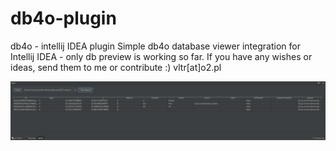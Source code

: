 # db4o-plugin
db4o - intellij IDEA plugin
Simple db4o database viewer integration for Intellij IDEA - only db preview is working so far. If you have any wishes or ideas, 
send them to me or contribute :) vltr[at]o2.pl


![alt tag](https://github.com/vltRz00r/db4o-plugin/blob/master/scr.png)
